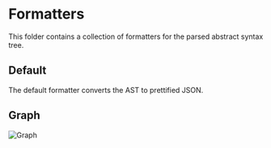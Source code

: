 # Formatters

This folder contains a collection of formatters for the parsed abstract syntax tree.

## Default

The default formatter converts the AST to prettified JSON.

## Graph

![Graph](http://www.plantuml.com/plantuml/proxy?src=https://raw.githubusercontent.com/Enteee/plantuml-parser/master/src/formatters/graph.plantuml)
